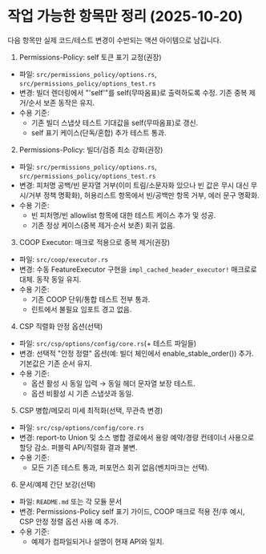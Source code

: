 # 작업 가능한 항목만 정리 (2025-10-20)

다음 항목만 실제 코드/테스트 변경이 수반되는 액션 아이템으로 남깁니다.

1) Permissions-Policy: self 토큰 표기 교정(권장)
- 파일: `src/permissions_policy/options.rs`, `src/permissions_policy/options_test.rs`
- 변경: 빌더 렌더링에서 "'self'"를 self(무따옴표)로 출력하도록 수정. 기존 중복 제거/순서 보존 동작은 유지.
- 수용 기준:
  - 기존 빌더 스냅샷 테스트 기대값을 self(무따옴표)로 갱신.
  - self 표기 케이스(단독/혼합) 추가 테스트 통과.

2) Permissions-Policy: 빌더/검증 최소 강화(권장)
- 파일: `src/permissions_policy/options.rs`, `src/permissions_policy/options_test.rs`
- 변경: 피처명 공백/빈 문자열 거부(이미 트림/소문자화 있으나 빈 값은 무시 대신 무시/거부 정책 명확화), 허용리스트 항목에서 빈/공백만 항목 거부, 에러 문구 명확화.
- 수용 기준:
  - 빈 피처명/빈 allowlist 항목에 대한 테스트 케이스 추가 및 성공.
  - 기존 정상 케이스(중복 제거·순서 보존) 회귀 없음.

3) COOP Executor: 매크로 적용으로 중복 제거(권장)
- 파일: `src/coop/executor.rs`
- 변경: 수동 FeatureExecutor 구현을 `impl_cached_header_executor!` 매크로로 대체. 동작 동일 유지.
- 수용 기준:
  - 기존 COOP 단위/통합 테스트 전부 통과.
  - 린트에서 불필요 임포트 경고 없음.

4) CSP 직렬화 안정 옵션(선택)
- 파일: `src/csp/options/config/core.rs`(+ 테스트 파일들)
- 변경: 선택적 "안정 정렬" 옵션(예: 빌더 체인에서 enable_stable_order()) 추가. 기본값은 기존 순서 유지.
- 수용 기준:
  - 옵션 활성 시 동일 입력 → 동일 헤더 문자열 보장 테스트.
  - 옵션 비활성 시 기존 스냅샷과 동일.

5) CSP 병합/메모리 미세 최적화(선택, 무관측 변경)
- 파일: `src/csp/options/config/core.rs`
- 변경: report-to Union 및 소스 병합 경로에서 용량 예약/경량 컨테이너 사용으로 할당 감소. 퍼블릭 API/직렬화 결과 불변.
- 수용 기준:
  - 모든 기존 테스트 통과, 퍼포먼스 회귀 없음(벤치마크는 선택).

6) 문서/예제 간단 보강(선택)
- 파일: `README.md` 또는 각 모듈 문서
- 변경: Permissions-Policy self 표기 가이드, COOP 매크로 적용 전/후 예시, CSP 안정 정렬 옵션 사용 예 추가.
- 수용 기준:
  - 예제가 컴파일되거나 설명이 현재 API와 일치.
